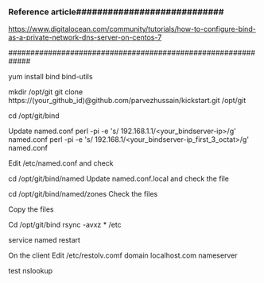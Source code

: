 
### Reference article############################

https://www.digitalocean.com/community/tutorials/how-to-configure-bind-as-a-private-network-dns-server-on-centos-7

#############################################################

yum install bind bind-utils

mkdir /opt/git 
git clone https://(your_github_id)@github.com/parvezhussain/kickstart.git /opt/git

cd /opt/git/bind

Update named.conf
perl -pi -e 's/ 192.168.1.1/<your_bindserver-ip>/g' named.conf
perl -pi -e 's/ 192.168.1/<your_bindserver-ip_first_3_octat>/g' named.conf

Edit  /etc/named.conf and check

cd /opt/git/bind/named
Update named.conf.local and check the file

cd /opt/git/bind/named/zones
Check the files

Copy the files 

Cd /opt/git/bind
rsync -avxz * /etc

service named restart


On the client
Edit /etc/restolv.comf
domain localhost.com
nameserver <bind ip address>

test
nslookup <any server>


